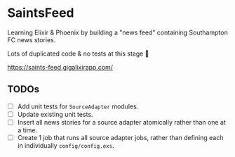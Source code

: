 # SaintsFeed

Learning Elixir & Phoenix by building a "news feed" containing Southampton FC news stories.

Lots of duplicated code & no tests at this stage 🤷

https://saints-feed.gigalixirapp.com/

## TODOs

- [ ] Add unit tests for `SourceAdapter` modules.
- [ ] Update existing unit tests.
- [ ] Insert all news stories for a source adapter atomically rather than one at a time.
- [ ] Create 1 job that runs all source adapter jobs, rather than defining each in individually `config/config.exs`.

